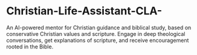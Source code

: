 # Christian-Life-Assistant-CLA-
An AI-powered mentor for Christian guidance and biblical study, based on conservative Christian values and scripture. Engage in deep theological conversations, get explanations of scripture, and receive encouragement rooted in the Bible.

